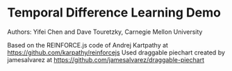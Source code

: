 # Temporal Difference Learning Demo

Authors: Yifei Chen and Dave Touretzky, Carnegie Mellon University

Based on the REINFORCE.js code of Andrej Kartpathy at https://github.com/karpathy/reinforcejs
Used draggable piechart created by jamesalvarez at https://github.com/jamesalvarez/draggable-piechart
